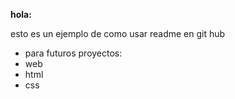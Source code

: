  **hola:**



 esto  es un ejemplo de como usar readme  en git hub 


* para futuros proyectos:
 * web
 * html
 * css
